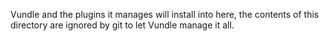 Vundle and the plugins it manages will install into here, the contents of this
directory are ignored by git to let Vundle manage it all.
